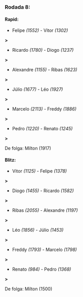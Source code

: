 ### Rodada 8:

#### Rapid:

* Felipe *(1552)*     -     Vitor *(1302)*

 **>** 
* Ricardo *(1780)*     -     Diogo *(1237)*

 **>** 
* Alexandre *(1155)*     -     Ribas *(1623)*

 **>** 
* Júlio *(1677)*     -     Léo *(1927)*

 **>** 
* Marcelo *(2113)*     -     Freddy *(1886)*

 **>** 
* Pedro *(1220)*     -     Renato *(1245)*

 **>** 

De folga: Milton (1917)

#### Blitz:

* Vitor *(1125)*     -     Felipe *(1378)*

 **>** 
* Diogo *(1455)*     -     Ricardo *(1582)*

 **>** 
* Ribas *(2055)*     -     Alexandre *(1197)*

 **>** 
* Léo *(1856)*     -     Júlio *(1453)*

 **>** 
* Freddy *(1793)*     -     Marcelo *(1798)*

 **>** 
* Renato *(984)*     -     Pedro *(1368)*

 **>** 

De folga: Milton (1500)


